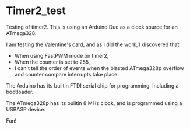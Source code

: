# Timer2_test
Testing of timer2. This is using an Arduino Due as a clock source for an ATmega328.

I am testing the Valentine's card, and as I did the work, I discovered that

* When using FastPWM mode on timer2,
* When the counter is set to 255,
* I can't tell the order of events when the blasted ATmega328p overflow and counter compare interrupts take place.

The Arduino has its builtin FTDI serial chip for programming. Including a bootloader.

The ATmega328p has its builtin 8 MHz clock, and is programmed using a USBASP device.

Fun!

